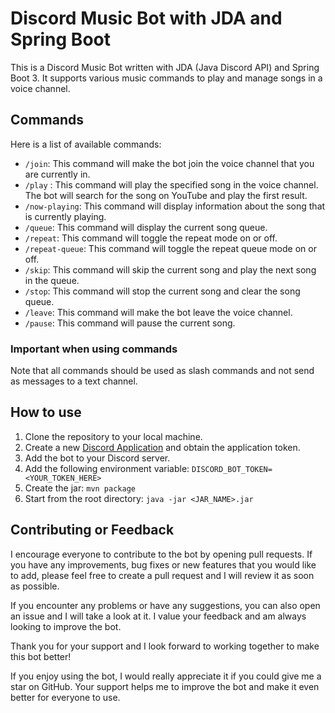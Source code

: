 # Discord Music Bot with JDA and Spring Boot

This is a Discord Music Bot written with JDA (Java Discord API) and Spring Boot 3. It supports various music commands to
play and manage songs in a voice channel.

## Commands

Here is a list of available commands:

* `/join`: This command will make the bot join the voice channel that you are currently in.
* `/play` <song>: This command will play the specified song in the voice channel. The bot will search for the song on
  YouTube and play the first result.
* `/now-playing`: This command will display information about the song that is currently playing.
* `/queue`: This command will display the current song queue.
* `/repeat`: This command will toggle the repeat mode on or off.
* `/repeat-queue`: This command will toggle the repeat queue mode on or off.
* `/skip`: This command will skip the current song and play the next song in the queue.
* `/stop`: This command will stop the current song and clear the song queue.
* `/leave`: This command will make the bot leave the voice channel.
* `/pause`: This command will pause the current song.

### Important when using commands

Note that all commands should be used as slash commands and not send as messages to a text channel.

## How to use

1. Clone the repository to your local machine.
2. Create a new [Discord Application](https://discord.com/developers/applications) and obtain the application token.
3. Add the bot to your Discord server.
4. Add the following environment variable: `DISCORD_BOT_TOKEN=<YOUR_TOKEN_HERE>`
5. Create the jar: `mvn package`
6. Start from the root directory: `java -jar <JAR_NAME>.jar`

## Contributing or Feedback

I encourage everyone to contribute to the bot by opening pull requests.
If you have any improvements, bug fixes or new features that you would like to add,
please feel free to create a pull request and I will review it as soon as possible.

If you encounter any problems or have any suggestions,
you can also open an issue and I will take a look at it.
I value your feedback and am always looking to improve the bot.

Thank you for your support and I look forward to working together to make this bot better!

If you enjoy using the bot, I would really appreciate it if you could give me a star on GitHub.
Your support helps me to improve the bot and make it even better for everyone to use.
